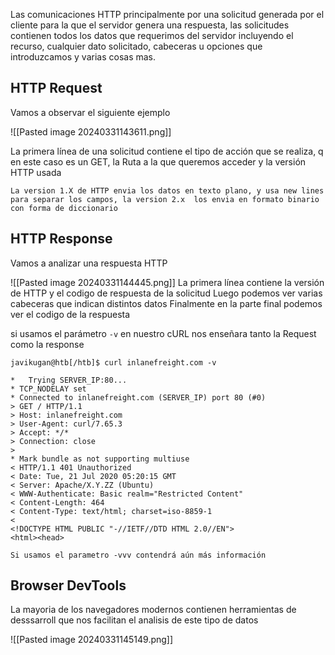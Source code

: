 Las comunicaciones HTTP principalmente por una solicitud generada por el cliente para la que el servidor genera una respuesta, las solicitudes contienen todos los datos que requerimos del servidor incluyendo el recurso, cualquier dato solicitado, cabeceras u opciones que introduzcamos y varias cosas mas.

## HTTP Request

Vamos a observar el siguiente ejemplo

![[Pasted image 20240331143611.png]]

La primera línea de una solicitud contiene el tipo de acción que se realiza, q en este caso es un GET, la Ruta a la que queremos acceder y la versión HTTP usada 

```
La version 1.X de HTTP envia los datos en texto plano, y usa new lines para separar los campos, la version 2.x  los envia en formato binario con forma de diccionario
```

## HTTP Response

Vamos a analizar una respuesta HTTP

![[Pasted image 20240331144445.png]]
La primera línea contiene la versión de HTTP y el codigo de respuesta de la solicitud
Luego podemos ver varias cabeceras que indican distintos datos 
Finalmente en la parte final podemos ver el codigo de la respuesta

si usamos el parámetro `-v` en nuestro cURL nos enseñara tanto la Request como la response

```shell
javikugan@htb[/htb]$ curl inlanefreight.com -v

*   Trying SERVER_IP:80...
* TCP_NODELAY set
* Connected to inlanefreight.com (SERVER_IP) port 80 (#0)
> GET / HTTP/1.1
> Host: inlanefreight.com
> User-Agent: curl/7.65.3
> Accept: */*
> Connection: close
> 
* Mark bundle as not supporting multiuse
< HTTP/1.1 401 Unauthorized
< Date: Tue, 21 Jul 2020 05:20:15 GMT
< Server: Apache/X.Y.ZZ (Ubuntu)
< WWW-Authenticate: Basic realm="Restricted Content"
< Content-Length: 464
< Content-Type: text/html; charset=iso-8859-1
< 
<!DOCTYPE HTML PUBLIC "-//IETF//DTD HTML 2.0//EN">
<html><head>
```

```
Si usamos el parametro -vvv contendrá aún más información
```

## Browser DevTools

La mayoria de los navegadores modernos contienen herramientas de desssarroll que nos facilitan el analisis de este tipo de datos

![[Pasted image 20240331145149.png]]